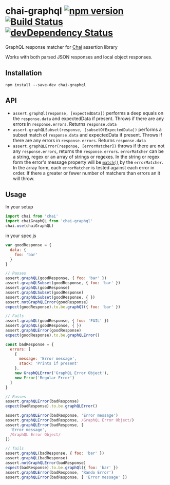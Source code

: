 chai-graphql [![npm version](https://badge.fury.io/js/chai-graphql.svg)](https://badge.fury.io/js/chai-graphql) [![Build Status](https://travis-ci.org/bustle/chai-graphql.svg?branch=master)](https://travis-ci.org/bustle/chai-graphql) [![devDependency Status](https://david-dm.org/bustle/chai-graphql/dev-status.svg)](https://david-dm.org/bustle/chai-graphql#info=devDependencies)
===========

GraphQL response matcher for [Chai](http://chaijs.com/) assertion library

Works with both parsed JSON responses and local object responses.

## Installation
```
npm install --save-dev chai-graphql
```

## API
- `assert.graphQl(response, [expectedData])` performs a deep equals on the `response.data` and expectedData if present. Throws if there are any errors in `response.errors`. Returns `response.data`
- `assert.graphQLSubset(response, [subsetOfExpectedData])` performs a subset match of `response.data` and expectedData if present. Throws if there are any errors in `response.errors`. Returns `response.data`
- `assert.graphQLError(response, [errorMatcher])` throws if there are not any `response.errors`, returns the `response.errors`. `errorMatcher` can be a string, regex or an array of strings or regexes. In the string or regex form the error's message property will be [`match()`](https://developer.mozilla.org/en-US/docs/Web/JavaScript/Reference/Global_Objects/String/match) by the `errorMatcher`. In the array form, each `errorMatcher` is tested against each error in order. If there a greater or fewer number of matchers than errors an it will throw.

## Usage
In your setup
```js
import chai from 'chai'
import chaiGraphQL from 'chai-graphql'
chai.use(chaiGraphQL)
```

in your spec.js
```js
var goodResponse = {
  data: {
    foo: 'bar'
  }
}

// Passes
assert.graphQL(goodResponse, { foo: 'bar' })
assert.graphQLSubset(goodResponse, { foo: 'bar' })
assert.graphQL(goodResponse)
assert.graphQLSubset(goodResponse)
assert.graphQLSubset(goodResponse, { })
assert.notGraphQLError(goodResponse)
expect(goodResponse).to.be.graphQl({ foo: 'bar' })

// Fails
assert.graphQL(goodResponse, { foo: 'FAIL' })
assert.graphQL(goodResponse, { })
assert.graphQLError(goodResponse)
expect(goodResponse).to.be.graphQLError()

const badResponse = {
  errors: [
    {
      message: 'Error message',
      stack: 'Prints if present'
    },
    new GraphQLError('GraphQL Error Object'),
    new Error('Regular Error')
  ]
}

// Passes
assert.graphQLError(badResponse)
expect(badResponse).to.be.graphQLError()

assert.graphQLError(badResponse, 'Error message')
assert.graphQLError(badResponse, /GraphQL Error Object/)
assert.graphQLError(badResponse, [
  'Error message',
  /GraphQL Error Object/
])

// fails
assert.graphQL(badResponse, { foo: 'bar' })
assert.graphQL(badResponse)
assert.notGraphQLError(badResponse)
expect(badResponse).to.be.graphQl({ foo: 'bar' })
assert.graphQLError(badResponse, 'Rando Error')
assert.graphQLError(badResponse, [ 'Error message' ])
```

